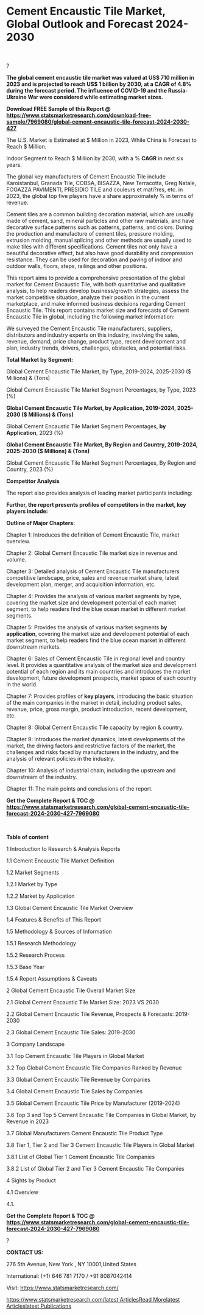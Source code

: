 <h1>Cement Encaustic Tile Market, Global Outlook and Forecast 2024-2030</h1><br/><p>? </p>
 
 
 
 <p><meta charset="utf-8"></p>
 
 
 
 <p dir="ltr"><b id="docs-internal-guid-d643a659-7fff-837d-81da-9dd31852de85">The global cement encaustic tile market was valued at US$ 710 million in 2023 and is projected to reach US$ 1 billion by 2030, at a <strong>CAGR</strong> of 4.8% during the forecast period. The influence of COVID-19 and the Russia-Ukraine War were considered while estimating market sizes.</b></p>
 
 
 
 <p><strong>Download FREE Sample of this Report @ <a href="https://www.statsmarketresearch.com/download-free-sample/7969080/global-cement-encaustic-tile-forecast-2024-2030-427">https://www.statsmarketresearch.com/download-free-sample/7969080/global-cement-encaustic-tile-forecast-2024-2030-427</a></strong></p>
 
 
 
 <p>The U.S. Market is Estimated at $ Million in 2023, While China is Forecast to Reach $ Million.</p>
 
 
 
 <p>Indoor Segment to Reach $ Million by 2030, with a % <strong>CAGR</strong> in next six years.</p>
 
 
 
 <p>The global key manufacturers of Cement Encaustic Tile include Karoistanbul, Granada Tile, COBSA, BISAZZA, New Terracotta, Greg Natale, FOGAZZA PAVIMENTI, PRESIDIO TILE and couleurs et mati?res, etc. in 2023, the global top five players have a share approximately % in terms of revenue.</p>
 
 
 
 <p>Cement tiles are a common building decoration material, which are usually made of cement, sand, mineral particles and other raw materials, and have decorative surface patterns such as patterns, patterns, and colors. During the production and manufacture of cement tiles, pressure molding, extrusion molding, manual splicing and other methods are usually used to make tiles with different specifications. Cement tiles not only have a beautiful decorative effect, but also have good durability and compression resistance. They can be used for decoration and paving of indoor and outdoor walls, floors, steps, railings and other positions.</p>
 
 
 
 <p>This report aims to provide a comprehensive presentation of the global market for Cement Encaustic Tile, with both quantitative and qualitative analysis, to help readers develop business/growth strategies, assess the market competitive situation, analyze their position in the current marketplace, and make informed business decisions regarding Cement Encaustic Tile. This report contains market size and forecasts of Cement Encaustic Tile in global, including the following market information:</p>
 
 
 
 <p>We surveyed the Cement Encaustic Tile manufacturers, suppliers, distributors and industry experts on this industry, involving the sales, revenue, demand, price change, product type, recent development and plan, industry trends, drivers, challenges, obstacles, and potential risks.</p>
 
 
 
 <p><strong>Total Market by Segment:</strong></p>
 
 
 
 <p>Global Cement Encaustic Tile Market, by Type, 2019-2024, 2025-2030 ($ Millions) & (Tons)</p>
 
 
 
 <p>Global Cement Encaustic Tile Market Segment Percentages, by Type, 2023 (%)</p>
 
 
 
 <p><strong>Global Cement Encaustic Tile Market, <strong>by Application</strong>, 2019-2024, 2025-2030 ($ Millions) & (Tons)</strong></p>
 
 
 
 <p>Global Cement Encaustic Tile Market Segment Percentages, <strong>by Application</strong>, 2023 (%)</p>
 
 
 
 <p><strong>Global Cement Encaustic Tile Market, By Region and Country, 2019-2024, 2025-2030 ($ Millions) & (Tons)</strong></p>
 
 
 
 <p>Global Cement Encaustic Tile Market Segment Percentages, By Region and Country, 2023 (%)</p>
 
 
 
 <p><strong>Competitor Analysis</strong></p>
 
 
 
 <p>The report also provides analysis of leading market participants including:</p>
 
 
 
 <p><strong>Further, the report presents profiles of competitors in the market, <strong>key players</strong> include:</strong></p>
 
 
 
 <p><strong>Outline of Major Chapters:</strong></p>
 
 
 
 <p>Chapter 1: Introduces the definition of Cement Encaustic Tile, market overview.</p>
 
 
 
 <p>Chapter 2: Global Cement Encaustic Tile market size in revenue and volume.</p>
 
 
 
 <p>Chapter 3: Detailed analysis of Cement Encaustic Tile manufacturers competitive landscape, price, sales and revenue market share, latest development plan, merger, and acquisition information, etc.</p>
 
 
 
 <p>Chapter 4: Provides the analysis of various market segments by type, covering the market size and development potential of each market segment, to help readers find the blue ocean market in different market segments.</p>
 
 
 
 <p>Chapter 5: Provides the analysis of various market segments <strong>by application</strong>, covering the market size and development potential of each market segment, to help readers find the blue ocean market in different downstream markets.</p>
 
 
 
 <p>Chapter 6: Sales of Cement Encaustic Tile in regional level and country level. It provides a quantitative analysis of the market size and development potential of each region and its main countries and introduces the market development, future development prospects, market space of each country in the world.</p>
 
 
 
 <p>Chapter 7: Provides profiles of <strong>key players</strong>, introducing the basic situation of the main companies in the market in detail, including product sales, revenue, price, gross margin, product introduction, recent development, etc.</p>
 
 
 
 <p>Chapter 8: Global Cement Encaustic Tile capacity by region & country.</p>
 
 
 
 <p>Chapter 9: Introduces the market dynamics, latest developments of the market, the driving factors and restrictive factors of the market, the challenges and risks faced by manufacturers in the industry, and the analysis of relevant policies in the industry.</p>
 
 
 
 <p>Chapter 10: Analysis of industrial chain, including the upstream and downstream of the industry.</p>
 
 
 
 <p>Chapter 11: The main points and conclusions of the report.</p>
 
 
 
 <div><b>Get the Complete Report & TOC @ <a href="https://www.statsmarketresearch.com/global-cement-encaustic-tile-forecast-2024-2030-427-7969080">https://www.statsmarketresearch.com/global-cement-encaustic-tile-forecast-2024-2030-427-7969080</a></b></div>
 
 
 
 <p><br />
 
 <b>Table of content</b></p>
 
 
 
 <p>1 Introduction to Research & Analysis Reports<br />
 
 1.1 Cement Encaustic Tile Market Definition<br />
 
 1.2 Market Segments<br />
 
 1.2.1 Market by Type<br />
 
 1.2.2 Market by Application<br />
 
 1.3 Global Cement Encaustic Tile Market Overview<br />
 
 1.4 Features & Benefits of This Report<br />
 
 1.5 Methodology & Sources of Information<br />
 
 1.5.1 Research Methodology<br />
 
 1.5.2 Research Process<br />
 
 1.5.3 Base Year<br />
 
 1.5.4 Report Assumptions & Caveats<br />
 
 2 Global Cement Encaustic Tile Overall Market Size<br />
 
 2.1 Global Cement Encaustic Tile Market Size: 2023 VS 2030<br />
 
 2.2 Global Cement Encaustic Tile Revenue, Prospects & Forecasts: 2019-2030<br />
 
 2.3 Global Cement Encaustic Tile Sales: 2019-2030<br />
 
 3 Company Landscape<br />
 
 3.1 Top Cement Encaustic Tile Players in Global Market<br />
 
 3.2 Top Global Cement Encaustic Tile Companies Ranked by Revenue<br />
 
 3.3 Global Cement Encaustic Tile Revenue by Companies<br />
 
 3.4 Global Cement Encaustic Tile Sales by Companies<br />
 
 3.5 Global Cement Encaustic Tile Price by Manufacturer (2019-2024)<br />
 
 3.6 Top 3 and Top 5 Cement Encaustic Tile Companies in Global Market, by Revenue in 2023<br />
 
 3.7 Global Manufacturers Cement Encaustic Tile Product Type<br />
 
 3.8 Tier 1, Tier 2 and Tier 3 Cement Encaustic Tile Players in Global Market<br />
 
 3.8.1 List of Global Tier 1 Cement Encaustic Tile Companies<br />
 
 3.8.2 List of Global Tier 2 and Tier 3 Cement Encaustic Tile Companies<br />
 
 4 Sights by Product<br />
 
 4.1 Overview<br />
 
 4.1.</p>
 
 
 
 <div><b>Get the Complete Report & TOC @ <a href="https://www.statsmarketresearch.com/global-cement-encaustic-tile-forecast-2024-2030-427-7969080">https://www.statsmarketresearch.com/global-cement-encaustic-tile-forecast-2024-2030-427-7969080</a></b></div>
 
 
 
 <p>? </p>
 
 
 
 <p><b>CONTACT US:</b><br />
 
 276 5th Avenue, New York , NY 10001,United States<br />
 
 International: (+1) 646 781 7170 / +91 8087042414<br />
 
 Visit: <a href="https://www.statsmarketresearch.com/">https://www.statsmarketresearch.com/</a><br />
 
 <a href="https://gyeongbokgung.com">https://www.statsmarketresearch.com/</a><a href="https://hallyeomaritime.com">latest Articles</a><a href="https://jingwansa.com">Read More</a><a href="https://nguoiviet.jp/">latest Articles</a><a href="https://www.intelmarketresearch.com/">latest Publications</a></p>